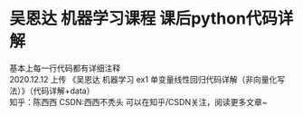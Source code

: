 # 吴恩达 机器学习课程 课后python代码详解
基本上每一行代码都有详细注释  
2020.12.12 上传 《吴恩达 机器学习 ex1 单变量线性回归代码详解（非向量化写法）》（代码详解+data）  
           知乎：陈西西    CSDN:西西不秃头
           可以在知乎/CSDN关注，阅读更多文章~
